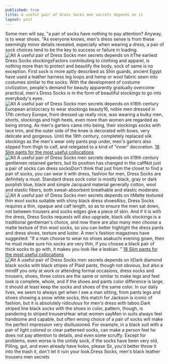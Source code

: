 ```yaml
---
published: true
title: A useful pair of Dress Socks men secrets depends on it
layout: post
---
```

Some men will say, \"a pair of socks have nothing to pay attention? Anyway, is to wear shoes. \"As everyone knows, men\'s dress sense is from these seemingly minor details revealed, especially when wearing a dress, a pair of sock choices tend to be the key to success or failure in loading.![Alt A useful pair of Dress Socks men secrets depends on it](https://c2.staticflickr.com/2/1584/24979489683_ca1ea13df7_z.jpg)The earliest Dress Socks stockingsFactors contributing to clothing and apparel, is nothing more than to protect and beautify the body, sock of same is no exception. First sock is more aptly described as Shin guards, ancient Egypt have used a leather harness leg loops and hemp or wool fabric sewn into costumes similar to the socks. With the development of costume civilization, people\'s demand for beauty apparently gradually overcome practical, men\'s Dress Socks is in the form of beautiful stockings to go into everybody\'s eyes.![Alt A useful pair of Dress Socks men secrets depends on it](https://c2.staticflickr.com/2/1525/24979496583_efcd40a361_z.jpg)16th century European aristocracy to wear stockings beauty16, noble men dressed in 17th century Europe, from dressed up really nice, was wearing a bulky men, shorts, stockings and high heels, even more than women are regarded as being strong. As men\'s garters came into being, their stockings socks with lace trim, and the outer side of the knee is decorated with bows, very delicate and gorgeous. Until the 19th century, completely replaced silk stockings as the men\'s wear only pants pop under, men\'s garters also slipped from thigh to calf, and relegated to a kind of \"inner\" decoration. [18 Slim pants for the most useful collocations](http://bestfendi.tumblr.com/post/140563212533/18-slim-pants-for-the-most-useful-collocations)![Alt A useful pair of Dress Socks men secrets depends on it](https://c2.staticflickr.com/2/1515/25513536481_dc65ba57f8.jpg)19th century gentlemen retained garters, but its position has changed in the calfNot just a pair of socks can dress socksDon\'t think that just from the closet to find a pair of socks, you can wear it with dress, fashion for men, Dress Socks are definitely a must. Standard dress sock color is mostly black, gray or dark purplish blue, black and simple Jacquard material generally cotton, wool and elastic fibers, both sweat-absorbent breathable and elastic moderate.![Alt A useful pair of Dress Socks men secrets depends on it](https://c2.staticflickr.com/2/1657/25580109406_d6864a90b5_z.jpg)Matte textured thin wool socks suitable with shiny black dress shoesAlso, Dress Socks requires a thin, opaque and calf length, so as to ensure the men sat down, not between trousers and socks edges give a piece of skin. And if it is with the dress, Dress Socks requests will also upgrade, black silk stockings is a traditional gentleman\'s choice, and now there are also many men choose a matte texture of thin wool socks, so you can better highlight the dress pants and dress shoes, texture and luster. A men\'s fashion magazines have suggested: \"If a man choose to wear no shoes asakuchi evening gown, then he must make sure his socks are very thin, if you choose a black pair of thick socks to go with, it makes you look like a lesbian. ” [18 Slim pants for the most useful collocations](http://bestfendi.tumblr.com/post/140563212533/18-slim-pants-for-the-most-useful-collocations)![Alt A useful pair of Dress Socks men secrets depends on it](https://c2.staticflickr.com/2/1624/25487607902_7c73acf505_z.jpg)Dark diamond black socks with black stripes of Plaid pants, though not obvious, but also a mindIf you only at work or attending formal occasions, dress socks and trousers, shoes, three colors are the same or similar to make legs and feet look is complete, whole, and if the shoes and pants color difference is large, it should at least keep the socks and shoes of the same color. In our daily lives, we seem to always get when I see a man sitting, from pants legs and shoes showing a snow white socks, this match for Jackson is iconic of fashion, but it is absolutely ridiculous for men\'s dress with taboo.Dark striped line black socks with the shoes in color, pattern, though, is pandering to striped trousersHear what women sayMen in suits always feel handsome and capable, but often wrong choice of a pair of socks will make the perfect impression very disillusioned. For example, in a black suit with a pair of light colored or clear patterned socks, can make a person feel he does not pay attention to details, and even some scruffy. Except for problems, even worse is the untidy sock, if the socks have been very old, Pilling, gut, and even already have holes, please Sir, you\'d better throw it into the trash it, don\'t let it ruin your look.Dress Socks, men\'s black leather trousers men secrets